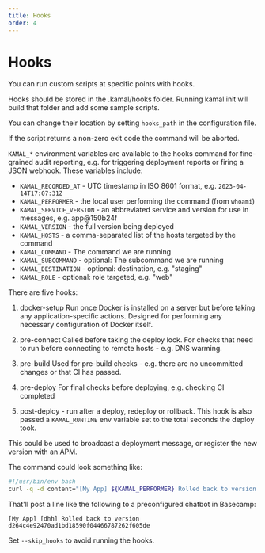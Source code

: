 ```yaml
---
title: Hooks
order: 4
---
```


# Hooks

You can run custom scripts at specific points with hooks.

Hooks should be stored in the .kamal/hooks folder. Running kamal init will build that folder and add some sample scripts.

You can change their location by setting `hooks_path` in the configuration file.

If the script returns a non-zero exit code the command will be aborted.

`KAMAL_*` environment variables are available to the hooks command for
fine-grained audit reporting, e.g. for triggering deployment reports or
firing a JSON webhook. These variables include:
- `KAMAL_RECORDED_AT` - UTC timestamp in ISO 8601 format, e.g. `2023-04-14T17:07:31Z`
- `KAMAL_PERFORMER` - the local user performing the command (from `whoami`)
- `KAMAL_SERVICE_VERSION` - an abbreviated service and version for use in messages, e.g. app@150b24f
- `KAMAL_VERSION` - the full version being deployed
- `KAMAL_HOSTS` - a comma-separated list of the hosts targeted by the command
- `KAMAL_COMMAND` - The command we are running
- `KAMAL_SUBCOMMAND` - optional: The subcommand we are running
- `KAMAL_DESTINATION` - optional: destination, e.g. "staging"
- `KAMAL_ROLE` - optional: role targeted, e.g. "web"

There are five hooks:

1. docker-setup
Run once Docker is installed on a server but before taking any application-specific actions. Designed for performing any necessary configuration of Docker itself.

2. pre-connect
Called before taking the deploy lock. For checks that need to run before connecting to remote hosts - e.g. DNS warming.

3. pre-build
Used for pre-build checks - e.g. there are no uncommitted changes or that CI has passed.

4. pre-deploy
For final checks before deploying, e.g. checking CI completed

5. post-deploy - run after a deploy, redeploy or rollback.
This hook is also passed a `KAMAL_RUNTIME` env variable set to the total seconds the deploy took.

This could be used to broadcast a deployment message, or register the new version with an APM.

The command could look something like:

```bash
#!/usr/bin/env bash
curl -q -d content="[My App] ${KAMAL_PERFORMER} Rolled back to version ${KAMAL_VERSION}" https://3.basecamp.com/XXXXX/integrations/XXXXX/buckets/XXXXX/chats/XXXXX/lines
```

That'll post a line like the following to a preconfigured chatbot in Basecamp:

```
[My App] [dhh] Rolled back to version d264c4e92470ad1bd18590f04466787262f605de
```

Set `--skip_hooks` to avoid running the hooks.